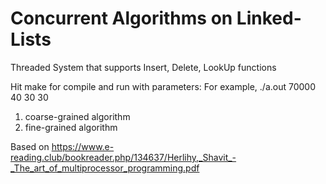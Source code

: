 # Concurrent Algorithms on Linked-Lists
Threaded System that supports Insert, Delete, LookUp functions

Hit make for compile and run with parameters: <Range of keys> <Insert percentage> <Delete percentage> <Look Up percentage>
  For example, ./a.out 70000 40 30 30
  
  1) coarse-grained algorithm
  2) fine-grained algorithm
  
  Based on https://www.e-reading.club/bookreader.php/134637/Herlihy,_Shavit_-_The_art_of_multiprocessor_programming.pdf
